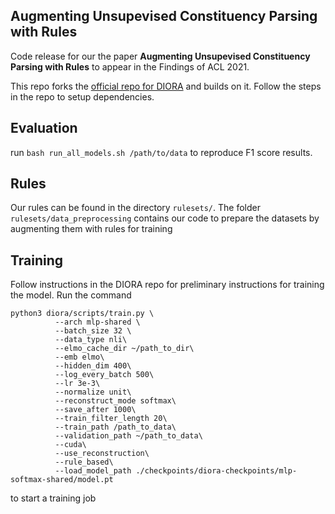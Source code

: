 ## Augmenting Unsupevised Constituency Parsing with Rules

Code release for our the paper **Augmenting Unsupevised Constituency Parsing with Rules** to appear in the Findings of ACL 2021.

This repo forks the [official repo for DIORA](https://github.com/iesl/diora/) and builds on it. Follow the steps in the repo to setup dependencies.


## Evaluation
run 
`bash run_all_models.sh /path/to/data` to reproduce F1 score results.

## Rules
Our rules can be found in the directory `rulesets/`. The folder `rulesets/data_preprocessing` contains our code to prepare the datasets by augmenting them with rules for training

## Training
Follow instructions in the DIORA repo for preliminary instructions for training the model. Run the command
```
python3 diora/scripts/train.py \
          --arch mlp-shared \
          --batch_size 32 \
          --data_type nli\
          --elmo_cache_dir ~/path_to_dir\
          --emb elmo\
          --hidden_dim 400\
          --log_every_batch 500\
          --lr 3e-3\
          --normalize unit\
          --reconstruct_mode softmax\
          --save_after 1000\
          --train_filter_length 20\
          --train_path /path_to_data\
          --validation_path ~/path_to_data\
          --cuda\
          --use_reconstruction\
          --rule_based\
          --load_model_path ./checkpoints/diora-checkpoints/mlp-softmax-shared/model.pt
```
to start a training job
